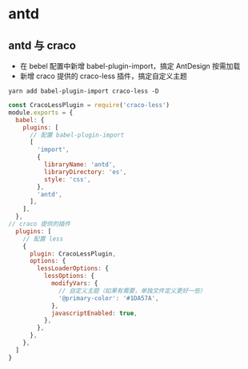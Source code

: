 # antd

## antd 与 craco
- 在 bebel 配置中新增 babel-plugin-import，搞定 AntDesign 按需加载
- 新增 craco 提供的 craco-less 插件，搞定自定义主题
``` 
yarn add babel-plugin-import craco-less -D
```
```javascript
const CracoLessPlugin = require('craco-less')
module.exports = {
  babel: {
    plugins: [
      // 配置 babel-plugin-import
      [
        'import',
        {
          libraryName: 'antd',
          libraryDirectory: 'es',
          style: 'css',
        },
        'antd',
      ],
    ],
  },
// craco 提供的插件
  plugins: [
    // 配置 less
    {
      plugin: CracoLessPlugin,
      options: {
        lessLoaderOptions: {
          lessOptions: {
            modifyVars: {
              // 自定义主题（如果有需要，单独文件定义更好一些）
              '@primary-color': '#1DA57A',
            },
            javascriptEnabled: true,
          },
        },
      },
    },
  ]
}
```


